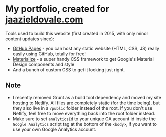 # My portfolio, created for [jaazieldovale.com](http://jaazieldovale.com)

Tools used to build this website (first created in 2015, with only minor content updates since):
- [GitHub Pages](https://pages.github.com) - you can host any static website (HTML, CSS, JS) really easily using GitHub, totally for free!
- [Materialize](https://materializecss.com) - a super handy CSS framework to get Google's Material Design components and style
- And a bunch of custom CSS to get it looking just right.

## Note
- I recently removed Grunt as a build tool dependency and moved my site hosting to Netlify. All files are completely static (for the time being), but they also live in a `/public` folder instead of the root. If you don't use Netlify, feel free to move everything back into the  root folder instead.
- Make sure to set `analyticsId` to your unique GA account id inside the `Google Analytics` script tag at the bottom of the `<body>`, if you want to use your own Google Analytics account.